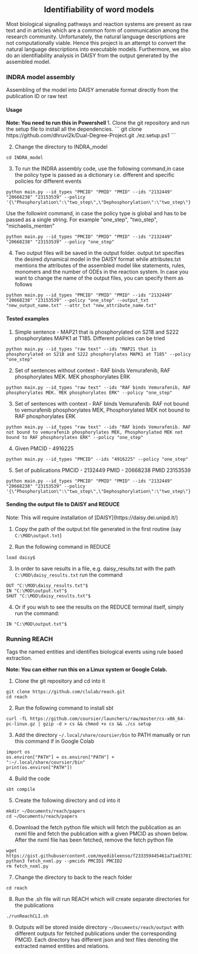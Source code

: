 <h2 align="center">Identifiability of word models</h2>
Most biological signaling pathways and reaction systems are present as raw text and in articles which are a common form of communication among the research community. Unfortunately, the natural language descriptions are not computationally viable. Hence this project is an attempt to convert the natural language descriptions into executable models. Furthermore, we also do an identifiability analysis in DAISY from the output generated by the assembled model.



<h3> INDRA model assembly </h3>
Assembling of the model into DAISY amenable format directly from the publication ID or raw text
<h4> Usage  </h4>
<b>Note: You need to run this in Powershell </b>
1. Clone the git repository and run the setup file to install all the dependencies.
```
git clone https://github.com/dhruvi2k/Dual-Degree-Project.git
./ez.setup.ps1
```

2. Change the directory to INDRA_model
```
cd INDRA_model
```

3. To run the INDRA assembly code, use the following command,in case the policy type is passed as a dictionary i.e. different and specific policies for different events
```
python main.py --id_types "PMCID" "PMID" "PMID" --ids "2132449" "20668238" "23153539" --policy '{\"Phosphorylation\":\"two_step\",\"Dephosphorylation\":\"two_step\"}'
```
Use the followint command, in case the policy type is global and has to be passed as a single string. For example "one_step", "two_step", "michaelis_menten"
```
python main.py --id_types "PMCID" "PMID" "PMID" --ids "2132449" "20668238" "23153539" --policy "one_step"
```


4. Two output files will be saved in the output folder. output.txt specifies the desired dynamical model in the DAISY format while attributes.txt mentions the attributes of the assembled model like statements, rules, monomers and the number of ODEs in the reaction system. In case you want to change the name of the output files, you can specify them as follows
```
python main.py --id_types "PMCID" "PMID" "PMID" --ids "2132449" "20668238" "23153539" --policy "one_step" --output_txt "new_output_name.txt" --attr_txt "new_attribute_name.txt"
```

<h4> Tested examples </h4>

1. Simple sentence - MAP21 that is phosphorylated on S218 and S222 phosphorylates MAPK1 at T185. Different policies can be tried
```
python main.py --id_types "raw text" --ids "MAP21 that is phosphorylated on S218 and S222 phosphorylates MAPK1 at T185" --policy "one_step"
```
2. Set of sentences without context - RAF binds Vemurafenib, RAF phosphorylates MEK. MEK phosphorylates ERK
```
python main.py --id_types "raw text" --ids "RAF binds Vemurafenib, RAF phosphorylates MEK. MEK phosphorylates ERK" --policy "one_step"
```
3. Set of sentences with context - RAF binds Vemurafenib. RAF not bound to vemurafenib phosphorylates MEK, Phosphorylated MEK not bound to RAF phosphorylates ERK
```
python main.py --id_types "raw text" --ids "RAF binds Vemurafenib. RAF not bound to vemurafenib phosphorylates MEK, Phosphorylated MEK not bound to RAF phosphorylates ERK" --policy "one_step"
```

4. Given PMCID - 4916225
```
python main.py --id_types "PMCID" --ids "4916225" --policy "one_step"
```

5. Set of publications PMCID - 2132449 PMID - 20668238 PMID 23153539
```
python main.py --id_types "PMCID" "PMID" "PMID" --ids "2132449" "20668238" "23153539" --policy '{\"Phosphorylation\":\"two_step\",\"Dephosphorylation\":\"two_step\"}'
```


<h4> Sending the output file to DAISY and REDUCE </h4>
Note: This will require installation of [DAISY](https://daisy.dei.unipd.it/)

1. Copy the path of the output.txt file generated in the first routine (say `C:\MOD\output.txt`)

2. Run the following command in REDUCE
```
load daisy$
```

3. In order to save results in a file, e.g. daisy_results.txt with the path `C:\MOD\daisy_results.txt`  run the command

```
OUT "C:\MOD\daisy_results.txt"$ 
IN "C:\MOD\output.txt"$ 
SHUT "C:\MOD\daisy_results.txt"$

```

4. Or if you wish to see the results on the REDUCE terminal itself, simply run the command:

```
IN "C:\MOD\output.txt"$ 
```

<h3> Running REACH </h3>

Tags the named entities and identifies biological events using rule based extraction.

<b>Note: You can either run this on a Linux system or Google Colab. </b>

1. Clone the git repository and cd into it
```
git clone https://github.com/clulab/reach.git
cd reach
```

2. Run the following command to install sbt
```
curl -fL https://github.com/coursier/launchers/raw/master/cs-x86_64-pc-linux.gz | gzip -d > cs && chmod +x cs && ./cs setup
```
3. Add the directory `~/.local/share/coursier/bin`  to PATH manually or run this command if in Google Colab
```
import os
os.environ["PATH"] = os.environ["PATH"] + ":~/.local/share/coursier/bin"
print(os.environ["PATH"])
```

4. Build the code
```
sbt compile
```

5. Create the following directory and cd into it
```
mkdir ~/Documents/reach/papers
cd ~/Documents/reach/papers
```
6. Download the fetch python file which will fetch the publication as an nxml file and fetch the publication with a given PMCID as shown below. After the nxml file has been fetched, remove the fetch python file
```
wget https://gist.githubusercontent.com/myedibleenso/f233359445461a71ad37017393fe921f/raw/982275ad8d5070e8c0bc5c07edcfec1cd804c611/fetch_nxml.py
python3 fetch_nxml.py --pmcids PMCID1 PMCID2
rm fetch_nxml.py
```

7. Change the directory to back to the reach folder
```
cd reach
```

8. Run the .sh file will run REACH which will create separate directories for the publications 
```
./runReachCLI.sh 
```
9. Outputs will be stored inside directory `~/Documents/reach/output` with different outputs for fetched publications under the corresponding PMCID. Each directory has different json and text files denoting the extracted named entities and relations.


